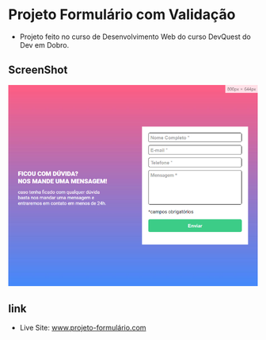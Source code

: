 # Projeto Formulário com Validação

- Projeto feito no curso de Desenvolvimento Web do curso DevQuest do Dev em Dobro.

## ScreenShot

<img src="./src/design/projeto-formulario.png" alt="ScreenShot do site">

## link

- Live Site: <a href="https://teoniuvilarinho.github.io/projeto-formulario" target="_blank">www.projeto-formulário.com</a>

